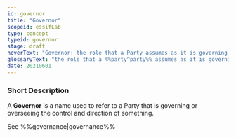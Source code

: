 ```yaml
---
id: governor
title: "Governor"
scopeid: essifLab
type: concept
typeid: governor
stage: draft
hoverText: "Governor: the role that a Party assumes as it is governing or overseeing the control and direction of something."
glossaryText: "the role that a %%party^party%% assumes as it is governing or overseeing the control and direction of something."
date: 20210601
---
```


### Short Description
A **Governor** is a name used to refer to a Party that is governing or overseeing the control and direction of something.

See %%governance|governance%%